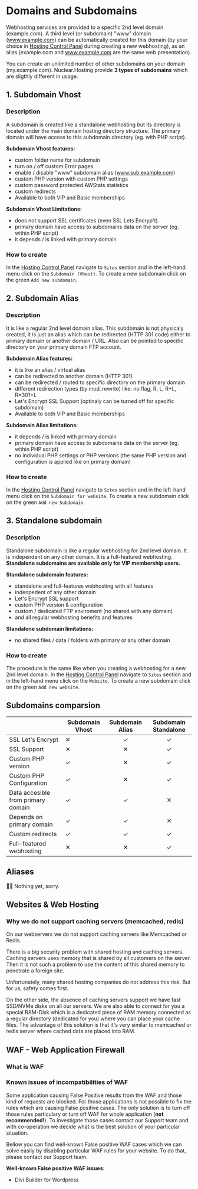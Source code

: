 # Domains and Subdomains

Webhosting services are provided to a specific 2nd level domain (example.com). A third level (or subdomain) "www" domain (www.example.com) can be automatically created for this domain (by your choice in [Hosting Control Panel](https://my.nuclear.hosting) during creating a new webhosting), as an alias (example.com and www.example.com are the same web presentation).

You can create an unlimited number of other subdomains on your domain (my.example.com). Nuclear.Hosting provide **3 types of subdomains** which are sligthly different in usage.

## 1. Subdomain Vhost

### Description

A subdomain is created like a standalone webhosting but its directory is located under the main domain hosting directory structure. The primary domain will have access to this subdomain directory (eg. with PHP script).

**Subdomain Vhost features:**

 - custom folder name for subdomain
 - turn on / off custom Error pages
 - enable / disable "www" subdomain alias (www.sub.example.com)
 - custom PHP version with custom PHP settings
 - custom password protected AWStats statistics
 - custom redirects
 - Available to both VIP and Basic memberships

**Subdomain Vhost Limitations:**

 - does not support SSL certificates (even SSL Lets Encryp't)
 - primary domain have access to subdomains data on the server (eg. within PHP script)
 - it depends / is linked with primary domain

### How to create

In the [Hosting Control Panel](https://my.nuclear.hosting) navigate to ```Sites``` section and in the left-hand menu click on the ```Subdomain (Vhost)```. To create a new subdomain click on the green ```Add new subdomain```.

## 2. Subdomain Alias

### Description

It is like a regular 2nd level domain alias. This subdomain is not physicaly created, it is just an alias which can be redirected (HTTP 301 code) either to primary domain or another domain / URL. Also can be pointed to specific directory on your primary domain FTP account.

**Subdomain Alias features:**

 - it is like an alias / virtual alias
 - can be redirected to another domain (HTTP 301)
 - can be redirected / routed to specific directory on the primary domain
 - different redirection types (by mod_rewrite) like: no flag, R, L, R+L, R=301+L
 - Let's Encrypt SSL Support (optinaly can be turned off for specific subdomain)
 - Available to both VIP and Basic memberships

**Subdomain Alias limitations:**

 - it depends / is linked with primary domain
 - primary domain have access to subdomains data on the server (eg. within PHP script)
 - no individual PHP settings or PHP versions (the same PHP version and configuration is applied like on primary domain)

### How to create

In the [Hosting Control Panel](https://my.nuclear.hosting) navigate to ```Sites``` section and in the left-hand menu click on the ```Subdomain for website```. To create a new subdomain click on the green ```Add new Subdomain```.

## 3. Standalone subdomain

### Description

Standalone subdomain is like a regular webhosting for 2nd level domain. It is independent on any other domain. It is a full-featured webhosting. **Standalone subdomains are available only for VIP membership users.**

**Standalone subdomain features:**

 - standalone and full-features webhosting with all features
 - indenpedent of any other domain
 - Let's Encrypt SSL support
 - custom PHP version & configuration
 - custom / dedicated FTP enviroment (no shared with any domain)
 - and all regular webhosting benefits and features

**Standalone subdomain limitations:**

 - no shared files / data / folders with primary or any other domain

### How to create

The procedure is the same like when you creating a webhosting for a new 2nd level domain. In the [Hosting Control Panel](https://my.nuclear.hosting) navigate to ```Sites``` section and in the left-hand menu click on the ```Website```. To create a new subdomain click on the green ```Add new website```.

## Subdomains comparsion

|     | Subdomain Vhost | Subdomain Alias | Subdomain Standalone  |
|:---| ------------- |:-------------:|:-----:|
| SSL Let's Encrypt | ✕ | ✓ | ✓ |
| SSL Support | ✕ | ✕ | ✓ |
| Custom PHP version | ✓ | ✕ | ✓ |
| Custom PHP Configuration | ✓ | ✕ | ✓ |
| Data accesible from primary domain  | ✓ | ✓ | ✕ |
| Depends on primary domain | ✓ | ✓ | ✕ |
| Custom redirects | ✓ | ✓ | ✓ |
| Full-featured webhosting  | ✕ | ✕ | ✓ |

## Aliases

🤷‍♂️ Nothing yet, sorry.

## Websites & Web Hosting

### Why we do not support caching servers (memcached, redis)

On our webservers we do not support caching servers like Memcached or Redis.

There is a big security problem with shared hosting and caching servers. Caching servers uses memory that is shared by all customers on the server. Then it is not such a problem to use the content of this shared memory to penetrate a foreign site.

Unfortunately, many shared hosting companies do not address this risk. But for us, safety comes first.

On the other side, the absence of caching servers support we have fast SSD/NVMe disks on all our servers. We are also able to connect for you a special RAM-Disk which is a dedicated piece of RAM memory connected as a regular directory (dedicated for you) where you can place your cache files. The advantage of this solution is that it's very similar to memcached or redis server where cached data are placed into RAM.

## WAF - Web Application Firewall

### What is WAF

### Known issues of incompatibilities of WAF

Some application causing False Positive results from the WAF and those kind of requests are blocked. For those applications is not possible to fix the rules which are causing False positive cases. The only solution is to turn off those rules particulary or turn off WAF for whole application (**not recommended!**). To investigate those cases contact our Support team and with co-operation we decide what is the best solution of your particular situation.

Bellow you can find well-known False positive WAF cases which we can solve easily by disabling particular WAF rules for your website. To do that, please contact our Support team.

**Well-known False positive WAF issues:**
  - Divi Builder for Wordpress